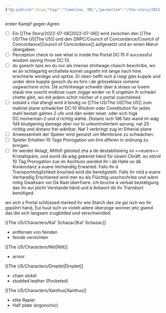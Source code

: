 ```yaml
---
{"dg-publish":true,"tags":"timeline, IRL","permalink":"/the-story/2022-02-18/","dgHomeLink":true,"dgPassFrontmatter":true}
---
```


<span 
	  class='ob-timelines' 
	  data-date='2022-02-18-17' 
	  data-title='Session' 
	  data-class='orange' 
	  data-type='range' 
	  data-end='2022-02-18-23'> 
	 erster Kampf gegen Agren
</span>

- [ ] Ein [[The Story/2022-07-06|2022-07-06]] wird zwischen den [[The U5/The U5|The U5]] und den [[NPC/Council of Concordance/Council of Concordance|Council of Concordance]] aufgesetzt und an einen Marut übergaben.
- [ ] Perception check to see what is inside the Portal DC:15 if successful wisdom saving throw DC:13.
- [ ] du gsesch öpis wo du nur als imense striitwage chasch beschribe, wo wi än schlagartig erchaltete komet usgseht mit lange nach hine erschtarte windige und spitze. Di oberi helfti isch ä risigi glas kupple und under dere kupple gsesch du es hirn i de grösseklass vomene usgwachsne ochs. Dä schtriitwage schwebt über ä strass us losem staub ime suscht endlose ruum zogge wirder vo 9 ungetüm ih schwäri chette gleit, wo mit jedem schrit nöcher uf s portal zuechömed.
- [ ] sobald s rital afangt wird d bindig vo [[The U5/The U5|The U5]] zum matiriel plane schwächer DC:10 Wisdom oder Constitution für jedes mahl bestah gahtes 2 ufe und dän wider reset. oder sich higä DC:momentan-2 und d richtig wähle. Distanz isch 1d6 fals wand im wäg 1d4 bludgening damage aber nur bi unkontroliertem sprung. nat 20 richtig und distanz frei wählbar, Nat 1 verbringt zug im Etherial plane
- [ ] Anwessenheit der Spieler wird genutzt um Membrane zu schwächen.
- [ ] Spieler Erhalten 10 Tage Prorogation um ihre afferen in ordnung zu bringen.
- [ ] Ihr werdet Aklagt, Mithilf gleisted zha a de destabilisierig vo ==euere== Kristallspäre, und somit dä wäg gebenet händ für üsseri Chräft. eu stönd 10 Täg Prorogation zue im Aschluss werded ihr i dä Halle vo dä Konkordanz a euere Verhandlig Erwarted. Falls ihr ä Transportmöglichkeit bruched wird die bereitgstellt. Falls ihr nöd a euere Verhandlig Erschiened wird mer eu als Flüchtig usschschribe und wänn nötig Gwaltsam vor Dä Raat überfüere. ich bruche ä verbali bestätigung das ihr eui plicht Verstande händ und ä Antwort öb ihr Transbort benötiged.

wo sich s Portal schlüssed merked ihr wie Starch das zie gsi isch wo ihr gspührt händ, Eui huut isch vo violeti adere überzoge wonner jetz gsend das die sich langsam zrugbilded und verschwinded.

[[The U5/Characters/Kal’ Schazac|Kal’ Schazac]]
- entfernen von feinden 
- feinde vernichten

[[The U5/Characters/Nitt|Nitt]]
- armor

[[The U5/Characters/Droplet|Droplet]]
- chain sickel
- studded leather (Pocketed)

[[The U5/Characters/Xanthus|Xanthus]]
- elite Rapier
- Half plate (ergonomic)
